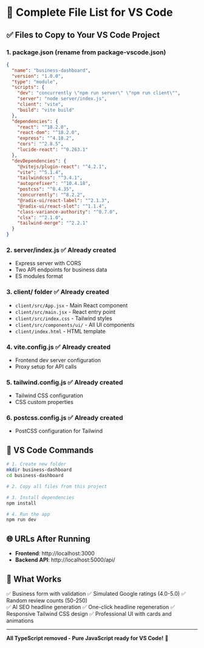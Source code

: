 # 📂 Complete File List for VS Code

## ✅ Files to Copy to Your VS Code Project

### 1. **package.json** (rename from package-vscode.json)
```json
{
  "name": "business-dashboard",
  "version": "1.0.0",
  "type": "module",
  "scripts": {
    "dev": "concurrently \"npm run server\" \"npm run client\"",
    "server": "node server/index.js",
    "client": "vite",
    "build": "vite build"
  },
  "dependencies": {
    "react": "^18.2.0",
    "react-dom": "^18.2.0",
    "express": "^4.18.2",
    "cors": "^2.8.5",
    "lucide-react": "^0.263.1"
  },
  "devDependencies": {
    "@vitejs/plugin-react": "^4.2.1",
    "vite": "^5.1.4",
    "tailwindcss": "^3.4.1",
    "autoprefixer": "^10.4.18",
    "postcss": "^8.4.35",
    "concurrently": "^8.2.2",
    "@radix-ui/react-label": "^2.1.3",
    "@radix-ui/react-slot": "^1.1.4",
    "class-variance-authority": "^0.7.0",
    "clsx": "^2.1.0",
    "tailwind-merge": "^2.2.1"
  }
}
```

### 2. **server/index.js** ✅ Already created
- Express server with CORS
- Two API endpoints for business data
- ES modules format

### 3. **client/** folder ✅ Already created
- `client/src/App.jsx` - Main React component
- `client/src/main.jsx` - React entry point
- `client/src/index.css` - Tailwind styles
- `client/src/components/ui/` - All UI components
- `client/index.html` - HTML template

### 4. **vite.config.js** ✅ Already created
- Frontend dev server configuration
- Proxy setup for API calls

### 5. **tailwind.config.js** ✅ Already created
- Tailwind CSS configuration
- CSS custom properties

### 6. **postcss.config.js** ✅ Already created
- PostCSS configuration for Tailwind

## 🚀 VS Code Commands

```bash
# 1. Create new folder
mkdir business-dashboard
cd business-dashboard

# 2. Copy all files from this project

# 3. Install dependencies
npm install

# 4. Run the app
npm run dev
```

## 🌐 URLs After Running

- **Frontend**: http://localhost:3000
- **Backend API**: http://localhost:5000/api/

## 🎯 What Works

✅ Business form with validation
✅ Simulated Google ratings (4.0-5.0)
✅ Random review counts (50-250)  
✅ AI SEO headline generation
✅ One-click headline regeneration
✅ Responsive Tailwind CSS design
✅ Professional UI with cards and animations

---

**All TypeScript removed - Pure JavaScript ready for VS Code!** 🎉